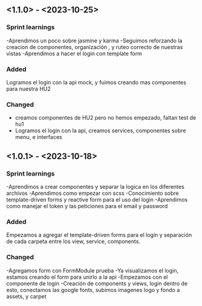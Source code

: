 ## <1.1.0> - <2023-10-25>

### Sprint learnings

-Aprendimos un poco sobre jasmine y karma
-Seguimos reforzando la creacion de componentes, organización , y ruteo correcto de nuestras vistas
-Aprendimos a hacer el login con template form

### Added

Logramos el login con la api mock, y fuimos creando mas componentes para nuestra HU2

### Changed

- creamos componentes de HU2 pero no hemos empezado, faltan test de hu1
- Logramos el login con la api, creamos services, componentes sobre menu, e interfaces


## <1.0.1> - <2023-10-18>

### Sprint learnings

-Aprendimos a crear componentes y separar la logica en los diferentes archivos
-Aprendimos como empezar con scss
-Conocimiento sobre template-driven forms y reactive form para el uso del login
-Aprendimos como manejar el token y las peticiones para el email y password

### Added

Empezamos a agregar el template-driven forms para el login 
y separación de cada carpeta entre los view, service, components.

### Changed

-Agregamos form con FormModule prueba 
-Ya visualizamos el login, estamos creando el form para unirlo a la api 
-Empezamos con el componente de login 
-Creación de components y views, login dentro de esto, conectamos las google fonts, subimos imagenes logo y fondo a assets, y carpet

